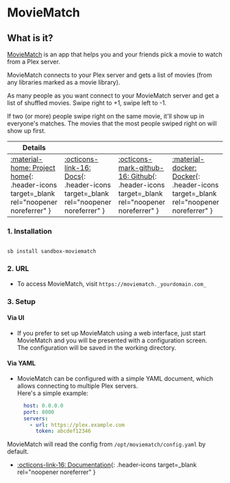 # MovieMatch

## What is it?

[MovieMatch](https://github.com/LukeChannings/moviematch) is an app that helps you and your friends pick a movie to watch from a Plex server.

MovieMatch connects to your Plex server and gets a list of movies (from any libraries marked as a movie library).

As many people as you want connect to your MovieMatch server and get a list of shuffled movies. Swipe right to +1, swipe left to -1.

If two (or more) people swipe right on the same movie, it'll show up in everyone's matches. The movies that the most people swiped right on will show up first.

| Details     |             |             |             |
|-------------|-------------|-------------|-------------|
| [:material-home: Project home](https://github.com/LukeChannings/moviematch){: .header-icons target=_blank rel="noopener noreferrer" } | [:octicons-link-16: Docs](https://github.com/LukeChannings/moviematch){: .header-icons target=_blank rel="noopener noreferrer" } | [:octicons-mark-github-16: Github](https://github.com/LukeChannings/moviematch#readme){: .header-icons target=_blank rel="noopener noreferrer" } | [:material-docker: Docker](https://hub.docker.com/r/lukechannings/moviematch){: .header-icons target=_blank rel="noopener noreferrer" }|

### 1. Installation

``` shell

sb install sandbox-moviematch

```

### 2. URL

- To access MovieMatch, visit `https://moviematch._yourdomain.com_`

### 3. Setup

#### Via UI

- If you prefer to set up MovieMatch using a web interface, just start MovieMatch and you will be presented with a configuration screen. <br />
  The configuration will be saved in the working directory.

#### Via YAML

- MovieMatch can be configured with a simple YAML document, which allows connecting to multiple Plex servers. <br />
  Here's a simple example:

  ```YAML
    host: 0.0.0.0
    port: 8000
    servers:
      - url: https://plex.example.com
        token: abcdef12346
  ```

MovieMatch will read the config from `/opt/moviematch/config.yaml` by default.

- [:octicons-link-16: Documentation](https://github.com/LukeChannings/moviematch){: .header-icons target=_blank rel="noopener noreferrer" }
